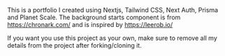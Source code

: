 This is a portfolio I created using Nextjs, Tailwind CSS, Next Auth, Prisma and Planet Scale. The background starts component is from https://chronark.com/ and is inspired by https://leerob.io/

If you want you use this project as your own, make sure to remove all my details from the project after forking/cloning it.
